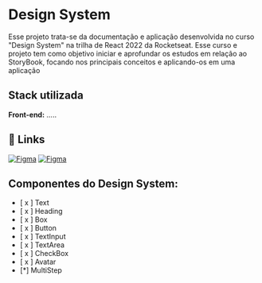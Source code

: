 
# Design System

Esse projeto trata-se da documentação e aplicação desenvolvida no curso "Design System" na trilha de React 2022 da Rocketseat. Esse curso e projeto tem como objetivo iniciar e aprofundar os estudos em relação ao StoryBook, focando nos principais conceitos e aplicando-os em uma aplicação


## Stack utilizada

**Front-end:** .....


## 🔗 Links
[![Figma](https://img.shields.io/badge/Projeto%20-no%20Figma-blue)](https://www.figma.com/file/8d5PDSAsxld5vsldRZc0Z4/Ignite-Call-(Community)?node-id=0%3A1)
[![Figma](https://img.shields.io/badge/Link-toView-blueviolet)](https://lucas-b-c-oliveira.github.io/to-learn-design-system/)











## Componentes do Design System:

- [ x ]  Text
- [ x ]  Heading
- [ x ]  Box
- [ x ]  Button
- [ x ]  TextInput
- [ x ]  TextArea
- [ x ]  CheckBox
- [ x ]  Avatar
- [*]  MultiStep


